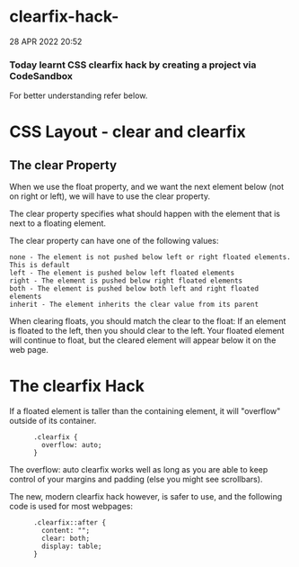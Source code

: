 # clearfix-hack-

28 APR 2022 20:52 

### Today learnt CSS clearfix hack by creating a project via CodeSandbox

For better understanding refer below.

# CSS Layout - clear and clearfix

## The clear Property

When we use the float property, and we want the next element below (not on right or left), we will have to use the clear property.

The clear property specifies what should happen with the element that is next to a floating element.

The clear property can have one of the following values:

    none - The element is not pushed below left or right floated elements. This is default
    left - The element is pushed below left floated elements
    right - The element is pushed below right floated elements
    both - The element is pushed below both left and right floated elements
    inherit - The element inherits the clear value from its parent

When clearing floats, you should match the clear to the float: If an element is floated to the left, then you should clear to the left. Your floated element will continue to float, but the cleared element will appear below it on the web page. 


# The clearfix Hack

If a floated element is taller than the containing element, it will "overflow" outside of its container.

          .clearfix {
            overflow: auto;
          }
        
        
The overflow: auto clearfix works well as long as you are able to keep control of your margins and padding (else you might see scrollbars). 

The new, modern clearfix hack however, is safer to use, and the following code is used for most webpages: 

          .clearfix::after {
            content: "";
            clear: both;
            display: table;
          }
